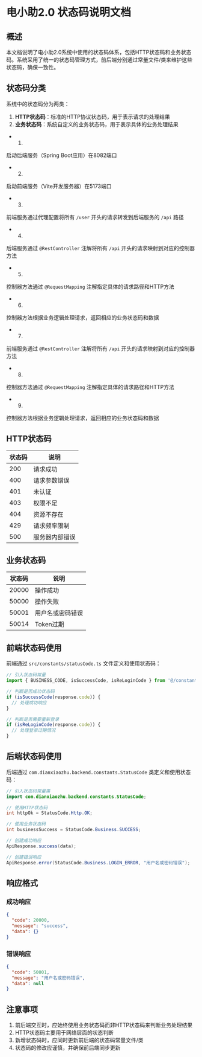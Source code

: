 # 电小助2.0 状态码说明文档

## 概述

本文档说明了电小助2.0系统中使用的状态码体系，包括HTTP状态码和业务状态码。系统采用了统一的状态码管理方式，前后端分别通过常量文件/类来维护这些状态码，确保一致性。

## 状态码分类

系统中的状态码分为两类：

1. **HTTP状态码**：标准的HTTP协议状态码，用于表示请求的处理结果
2. **业务状态码**：系统自定义的业务状态码，用于表示具体的业务处理结果

- 1.
启动后端服务（Spring Boot应用）在8082端口
- 2.
启动前端服务（Vite开发服务器）在5173端口
- 3.
前端服务通过代理配置将所有 `/user` 开头的请求转发到后端服务的 `/api` 路径
- 4.
后端服务通过 `@RestController` 注解将所有 `/api` 开头的请求映射到对应的控制器方法
- 5.
控制器方法通过 `@RequestMapping` 注解指定具体的请求路径和HTTP方法
- 6.
控制器方法根据业务逻辑处理请求，返回相应的业务状态码和数据
- 7.
前端服务通过 `@RestController` 注解将所有 `/api` 开头的请求映射到对应的控制器方法
- 8.
控制器方法通过 `@RequestMapping` 注解指定具体的请求路径和HTTP方法
- 9.
控制器方法根据业务逻辑处理请求，返回相应的业务状态码和数据

## HTTP状态码

| 状态码 | 说明 |
|-------|------|
| 200 | 请求成功 |
| 400 | 请求参数错误 |
| 401 | 未认证 |
| 403 | 权限不足 |
| 404 | 资源不存在 |
| 429 | 请求频率限制 |
| 500 | 服务器内部错误 |

## 业务状态码

| 状态码 | 说明 |
|-------|------|
| 20000 | 操作成功 |
| 50000 | 操作失败 |
| 50001 | 用户名或密码错误 |
| 50014 | Token过期 |

## 前端状态码使用

前端通过 `src/constants/statusCode.ts` 文件定义和使用状态码：

```typescript
// 引入状态码常量
import { BUSINESS_CODE, isSuccessCode, isReLoginCode } from '@/constants/statusCode'

// 判断是否成功状态码
if (isSuccessCode(response.code)) {
  // 处理成功响应
}

// 判断是否需要重新登录
if (isReLoginCode(response.code)) {
  // 处理登录过期情况
}
```

## 后端状态码使用

后端通过 `com.dianxiaozhu.backend.constants.StatusCode` 类定义和使用状态码：

```java
// 引入状态码常量类
import com.dianxiaozhu.backend.constants.StatusCode;

// 使用HTTP状态码
int httpOk = StatusCode.Http.OK;

// 使用业务状态码
int businessSuccess = StatusCode.Business.SUCCESS;

// 创建成功响应
ApiResponse.success(data);

// 创建错误响应
ApiResponse.error(StatusCode.Business.LOGIN_ERROR, "用户名或密码错误");
```

## 响应格式

### 成功响应

```json
{
  "code": 20000,
  "message": "success",
  "data": {}
}
```

### 错误响应

```json
{
  "code": 50001,
  "message": "用户名或密码错误",
  "data": null
}
```

## 注意事项

1. 前后端交互时，应始终使用业务状态码而非HTTP状态码来判断业务处理结果
2. HTTP状态码主要用于网络层面的状态判断
3. 新增状态码时，应同时更新前后端的状态码常量文件/类
4. 状态码的修改应谨慎，并确保前后端同步更新